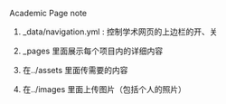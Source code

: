 Academic Page note

1. _data/navigation.yml : 控制学术网页的上边栏的开、关

2. _pages 里面展示每个项目内的详细内容

3. 在../assets 里面传需要的内容

4. 在../images 里面上传图片（包括个人的照片）

   